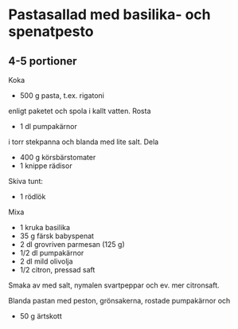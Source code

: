 # Pastasallad med basilika- och spenatpesto

## 4-5 portioner

Koka

-   500 g pasta, t.ex. rigatoni

enligt paketet och spola i kallt vatten. Rosta

-   1 dl pumpakärnor

i torr stekpanna och blanda med lite salt. Dela

-   400 g körsbärstomater
-   1 knippe rädisor

Skiva tunt:

-   1 rödlök

Mixa

-   1 kruka basilika
-   35 g färsk babyspenat
-   2 dl grovriven parmesan (125 g)
-   1/2 dl pumpakärnor
-   2 dl mild olivolja
-   1/2 citron, pressad saft

Smaka av med salt, nymalen svartpeppar och ev. mer citronsaft.

Blanda pastan med peston, grönsakerna, rostade pumpakärnor och

-   50 g ärtskott
